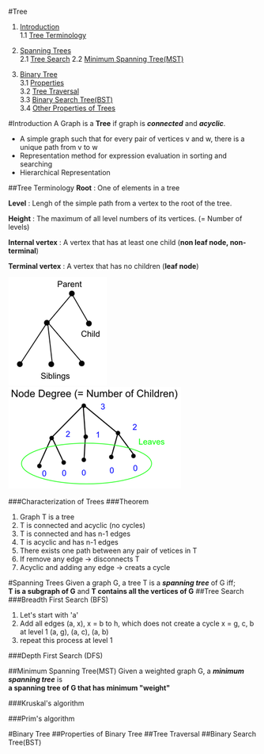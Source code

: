 #Tree

1. [Introduction](#introduction)  
1.1 [Tree Terminology](#tree-terminology)

2. [Spanning Trees](#spanning-trees)  
2.1 [Tree Search](#tree-search)
2.2 [Minimum Spanning Tree(MST)](#minimum-spanning-tree(MST))

3. [Binary Tree](#binary-tree)  
3.1 [Properties](#properties)  
3.2 [Tree Traversal](#tree-traversal)  
3.3 [Binary Search Tree(BST)](binary-search-tree(BST))  
3.4 [Other Properties of Trees](other-properties-of-trees)  

#Introduction
A Graph is a **Tree** if graph is ***connected*** and ***acyclic***.
* A simple graph such that for every pair of vertices v and w, 
there is a unique path from v to w
* Representation method for expression evaluation in sorting and searching
* Hierarchical Representation

##Tree Terminology
**Root** : One of elements in a tree

**Level** : Lengh of the simple path from a vertex to the root of the tree.

**Height** : The maximum of all level numbers of its vertices. (= Number of levels)

**Internal vertex** : A vertex that has at least one child (**non leaf node, non-terminal**)

**Terminal vertex** : A vertex that has no children (**leaf node**)

![img](./img/parent_child_siblings.png)
![img](./img/node_degree.png)

###Characterization of Trees
###Theorem
1. Graph T is a tree
2. T is connected and acyclic (no cycles)
3. T is connected and has n-1 edges
4. T is acyclic and has n-1 edges
5. There exists one path between any pair of vetices in T
6. If remove any edge -> disconnects T
7. Acyclic and adding any edge -> creats a cycle

#Spanning Trees
Given a graph G, a tree T is a ***spanning tree*** of G iff;  
**T is a subgraph of G** and **T contains all the vertices of G**
##Tree Search
###Breadth First Search (BFS)
1) Let's start with 'a'  
2) Add all edges (a, x), x = b to h, which does not create a cycle x = g, c, b at level 1 (a, g), (a, c), (a, b)  
3) repeat this process at level 1


###Depth First Search (DFS)

##Minimum Spanning Tree(MST)
Given a weighted graph G, a ***minimum spanning tree*** is  
**a spanning tree of G that has minimum "weight"**

###Kruskal's algorithm


###Prim's algorithm

#Binary Tree
##Properties of Binary Tree
##Tree Traversal
##Binary Search Tree(BST)
